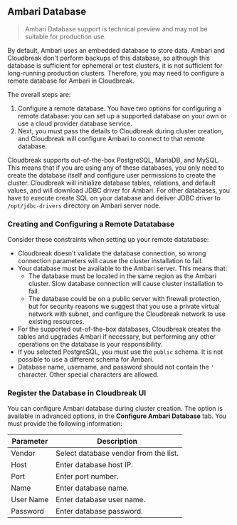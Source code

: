 
## Ambari Database

> Ambari Database support is technical preview and may not be suitable for production use.

By default, Ambari uses an embedded database to store data. Ambari and Cloudbreak don't perform backups of this database, so although this database is sufficient for ephemeral or test clusters, it is not sufficient for long-running production clusters. Therefore, you may need to configure a remote database for Ambari in Cloudbreak.

The overall steps are:  

1. Configure a remote database. You have two options for configuring a remote database: you can set up a supported database on your own or use a cloud provider database service.  
2. Next, you must pass the details to Cloudbreak during cluster creation, and Cloudbreak will configure Ambari to connect to that remote database. 

Cloudbreak supports out-of-the-box PostgreSQL, MariaDB, and MySQL. This means that if you are using any of these databases, you only need to create the database itself and configure user permissions to create the cluster. Cloudbreak will initialize database tables, relations, and default values, and will download JDBC driver for Ambari. For other databases, you have to execute create SQL on your database and deliver JDBC driver to `/opt/jdbc-drivers` directory on Ambari server node.

### Creating and Configuring a Remote Datatabase

Consider these constraints when setting up your remote datatabase:   

- Cloudbreak doesn't validate the database connection, so wrong connection parameters will cause the cluster installation to fail.  
- Your database must be available to the Ambari server. This means that:  
    - The database must be located in the same region as the Ambari cluster. Slow database connection will cause cluster installation to fail.  
    - The database could be on a public server with firewall protection, but for security reasons we suggest that you use a private virtual network with subnet, and configure the Cloudbreak network to use existing resources.  
 - For the supported out-of-the-box databases, Cloudbreak creates the tables and upgrades Ambari if necessary, but performing any other operations on the database is your responsibility.  
- If you selected PostgreSQL, you must use the `public` schema. It is not possible to use a different schema for Ambari.  
- Database name, username, and password should not contain the `'` character. Other special characters are allowed.  


### Register the Database in Cloudbreak UI

You can configure Ambari database during cluster creation. The option is available in advanced options, in the **Configure Ambari Database** tab. You must provide the following information:

| Parameter | Description |
|---|---|
| Vendor | Select database vendor from the list. |
| Host | Enter database host IP. |
| Port | Enter port number. |
| Name | Enter database name. |
| User Name | Enter database user name. |
| Password | Enter database password. |


[comment]: <> (TO-DO: The shell info should go to shell doc.)

